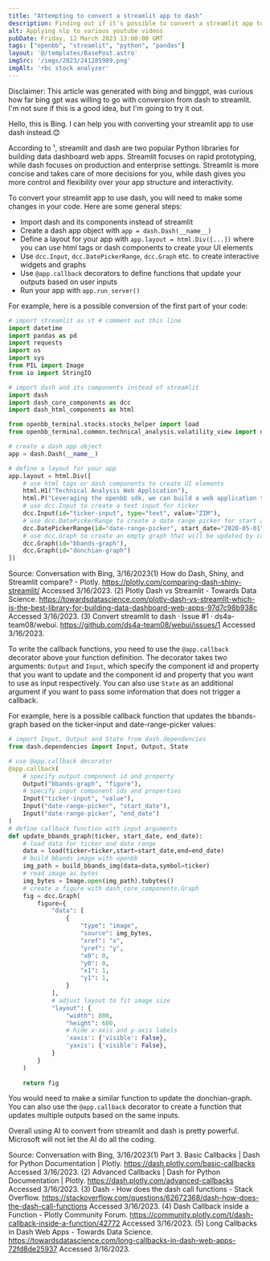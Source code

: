 ```yaml
---
title: "Attempting to convert a streamlit app to dash"
description: Finding out if it's possible to convert a streamlit app to dash completely with AI
alt: Applying nlp to various youtube videos
pubDate: Friday, 12 March 2023 13:00:00 GMT
tags: ["openbb", "streamlit", "python", "pandas"]
layout: '@/templates/BasePost.astro'
imgSrc: '/imgs/2023/241285989.png'
imgAlt: 'rbc stock analyzer'
---
```


Disclaimer: This article was generated with bing and binggpt, was curious how far bing gpt was willing to go with conversion from dash to streamlit. I'm not sure if this is a good idea, but I'm going to try it out.


Hello, this is Bing. I can help you with converting your streamlit app to use dash instead.😊

According to ¹, streamlit and dash are two popular Python libraries for building data dashboard web apps. Streamlit focuses on rapid prototyping, while dash focuses on production and enterprise settings. Streamlit is more concise and takes care of more decisions for you, while dash gives you more control and flexibility over your app structure and interactivity.

To convert your streamlit app to use dash, you will need to make some changes in your code. Here are some general steps:

- Import dash and its components instead of streamlit
- Create a dash app object with `app = dash.Dash(__name__)`
- Define a layout for your app with `app.layout = html.Div([...])` where you can use html tags or dash components to create your UI elements
- Use `dcc.Input`, `dcc.DatePickerRange`, `dcc.Graph` etc. to create interactive widgets and graphs
- Use `@app.callback` decorators to define functions that update your outputs based on user inputs
- Run your app with `app.run_server()`

For example, here is a possible conversion of the first part of your code:

```python
# import streamlit as st # comment out this line
import datetime
import pandas as pd
import requests
import os
import sys
from PIL import Image
from io import StringIO

# import dash and its components instead of streamlit
import dash 
import dash_core_components as dcc 
import dash_html_components as html 

from openbb_terminal.stocks.stocks_helper import load
from openbb_terminal.common.technical_analysis.volatility_view import display_bbands, display_donchian

# create a dash app object 
app = dash.Dash(__name__)

# define a layout for your app 
app.layout = html.Div([
    # use html tags or dash components to create UI elements 
    html.H1("Technical Analysis Web Application"),
    html.P("Leveraging the openbb sdk, we can build a web application to display technical analysis graphs for any stock."),
    # use dcc.Input to create a text input for ticker 
    dcc.Input(id="ticker-input", type="text", value="ZIM"),
    # use dcc.DatePickerRange to create a date range picker for start and end dates 
    dcc.DatePickerRange(id="date-range-picker", start_date="2020-05-01", end_date=datetime.date.today()),
    # use dcc.Graph to create an empty graph that will be updated by callbacks later 
    dcc.Graph(id="bbands-graph"),
    dcc.Graph(id="donchian-graph")
])
```

Source: Conversation with Bing, 3/16/2023(1) How do Dash, Shiny, and Streamlit compare? - Plotly. https://plotly.com/comparing-dash-shiny-streamlit/ Accessed 3/16/2023.
(2) Plotly Dash vs Streamlit - Towards Data Science. https://towardsdatascience.com/plotly-dash-vs-streamlit-which-is-the-best-library-for-building-data-dashboard-web-apps-97d7c98b938c Accessed 3/16/2023.
(3) Convert streamlit to dash · Issue #1 · ds4a-team08/webui. https://github.com/ds4a-team08/webui/issues/1 Accessed 3/16/2023.


To write the callback functions, you need to use the `@app.callback` decorator above your function definition. The decorator takes two arguments: `Output` and `Input`, which specify the component id and property that you want to update and the component id and property that you want to use as input respectively. You can also use `State` as an additional argument if you want to pass some information that does not trigger a callback.

For example, here is a possible callback function that updates the bbands-graph based on the ticker-input and date-range-picker values:

```python
# import Input, Output and State from dash.dependencies
from dash.dependencies import Input, Output, State

# use @app.callback decorator 
@app.callback(
    # specify output component id and property 
    Output("bbands-graph", "figure"),
    # specify input component ids and properties 
    Input("ticker-input", "value"),
    Input("date-range-picker", "start_date"),
    Input("date-range-picker", "end_date")
)
# define callback function with input arguments 
def update_bbands_graph(ticker, start_date, end_date):
    # load data for ticker and date range 
    data = load(ticker=ticker,start=start_date,end=end_date)
    # build bbands image with openbb
    img_path = build_bbands_img(data=data,symbol=ticker)
    # read image as bytes
    img_bytes = Image.open(img_path).tobytes()
    # create a figure with dash_core_components.Graph
    fig = dcc.Graph(
        figure={
            "data": [
                {
                    "type": "image",
                    "source": img_bytes,
                    "xref": "x",
                    "yref": "y",
                    "x0": 0,
                    "y0": 0,
                    "x1": 1,
                    "y1": 1,
                }
            ],
            # adjust layout to fit image size
            "layout": {
                "width": 800,
                "height": 600,
                # hide x-axis and y-axis labels
                'xaxis': {'visible': False},
                'yaxis': {'visible': False},
            }
        }
    )
    
    return fig
```

You would need to make a similar function to update the donchian-graph. You can also use the `@app.callback` decorator to create a function that updates multiple outputs based on the same inputs.

Overall using AI to convert from streamlit and dash is pretty powerful. Microsoft will not let the AI do all the coding.

Source: Conversation with Bing, 3/16/2023(1) Part 3. Basic Callbacks | Dash for Python Documentation | Plotly. https://dash.plotly.com/basic-callbacks Accessed 3/16/2023.
(2) Advanced Callbacks | Dash for Python Documentation | Plotly. https://dash.plotly.com/advanced-callbacks Accessed 3/16/2023.
(3) Dash - How does the dash call functions - Stack Overflow. https://stackoverflow.com/questions/62672368/dash-how-does-the-dash-call-functions Accessed 3/16/2023.
(4) Dash Callback inside a Function - Plotly Community Forum. https://community.plotly.com/t/dash-callback-inside-a-function/42772 Accessed 3/16/2023.
(5) Long Callbacks in Dash Web Apps - Towards Data Science. https://towardsdatascience.com/long-callbacks-in-dash-web-apps-72fd8de25937 Accessed 3/16/2023.